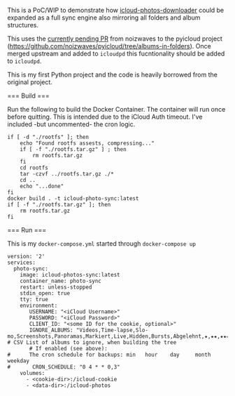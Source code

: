 This is a PoC/WIP to demonstrate how [icloud-photos-downloader](https://github.com/icloud-photos-downloader/icloud_photos_downloader) could be expanded as a full sync engine also mirroring all folders and album structures.

This uses the [currently pending PR](https://github.com/picklepete/pyicloud/pull/297) from noizwaves to the pyicloud project (https://github.com/noizwaves/pyicloud/tree/albums-in-folders). Once merged upstream and added to `icloudpd` this fucntionality should be added to `icloudpd`.

This is my first Python project and the code is heavily borrowed from the original project.

=== Build ===

Run the following to build the Docker Container. The container will run once before quitting. This is intended due to the iCloud Auth timeout. I've included -but uncommented- the cron logic.

```
if [ -d "./rootfs" ]; then
    echo "Found rootfs assests, compressing..."
    if [ -f "./rootfs.tar.gz" ] ; then
        rm rootfs.tar.gz
    fi
    cd rootfs
    tar -czvf ../rootfs.tar.gz ./*
    cd ..
    echo "...done"
fi
docker build . -t icloud-photo-sync:latest
if [ -f "./rootfs.tar.gz" ]; then
    rm rootfs.tar.gz
fi
```

=== Run ===

This is my `docker-compose.yml` started through `docker-compose up`

```
version: '2'
services:
  photo-sync:
    image: icloud-photos-sync:latest
    container_name: photo-sync
    restart: unless-stopped
    stdin_open: true
    tty: true
    environment:
       USERNAME: "<iCloud Username>"
       PASSWORD: "<iCloud Password>"
       CLIENT_ID: "<some ID for the cookie, optional>"
       IGNORE_ALBUMS: "Videos,Time-lapse,Slo-mo,Screenshots,Panoramas,Markiert,Live,Hidden,Bursts,Abgelehnt,★,★★,★★★,★★★★,★★★★★,Instagram,WhatsApp" # CSV List of albums to ignore, when building the tree
       # If enabled (see above):
#      The cron schedule for backups: min   hour    day     month   weekday
#       CRON_SCHEDULE: "0 4 * * 0,3"
    volumes:
      - <cookie-dir>:/icloud-cookie
      - <data-dir>:/icloud-photos
```
